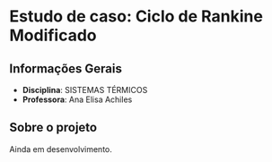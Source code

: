 # Estudo de caso: Ciclo de Rankine Modificado

## Informações Gerais

- **Disciplina**: SISTEMAS TÉRMICOS
- **Professora**: Ana Elisa Achiles

## Sobre o projeto

Ainda em desenvolvimento.
